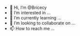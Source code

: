 - 👋 Hi, I’m @Bricecy
- 👀 I’m interested in ...
- 🌱 I’m currently learning ...
- 💞️ I’m looking to collaborate on ...
- 📫 How to reach me ...

<!---
Bricecy/Bricecy is a ✨ special ✨ repository because its `README.md` (this file) appears on your GitHub profile.
You can click the Preview link to take a look at your changes.
--->
